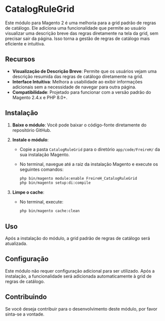 # CatalogRuleGrid

Este módulo para Magento 2 é uma melhoria para a grid padrão de regras de catálogo. Ele adiciona uma funcionalidade que permite ao usuário visualizar uma descrição breve das regras diretamente na tela da grid, sem precisar sair da página. Isso torna a gestão de regras de catálogo mais eficiente e intuitiva.

## Recursos

- **Visualização de Descrição Breve**: Permite que os usuários vejam uma descrição resumida das regras de catálogo diretamente na grid.
- **Interface Intuitiva**: Melhora a usabilidade ao exibir informações adicionais sem a necessidade de navegar para outra página.
- **Compatibilidade**: Projetado para funcionar com a versão padrão do Magento 2.4.x e PHP 8.0+.

## Instalação

1. **Baixe o módulo**: Você pode baixar o código-fonte diretamente do repositório GitHub.

2. **Instale o módulo**:
    - Copie a pasta `CatalogRuleGrid` para o diretório `app/code/FreireH/` da sua instalação Magento.
    - No terminal, navegue até a raiz da instalação Magento e execute os seguintes comandos:

      ```bash
      php bin/magento module:enable FreireH_CatalogRuleGrid
      php bin/magento setup:di:compile
      ```

3. **Limpe o cache**:
    - No terminal, execute:
 
      ```bash
      php bin/magento cache:clean
      ```

## Uso

Após a instalação do módulo, a grid padrão de regras de catálogo será atualizada.

## Configuração

Este módulo não requer configuração adicional para ser utilizado. Após a instalação, a funcionalidade será adicionada automaticamente à grid de regras de catálogo.

## Contribuindo

Se você deseja contribuir para o desenvolvimento deste módulo, por favor sinta-se a vontade.